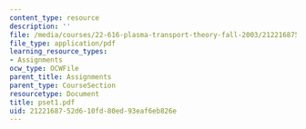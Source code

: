 ```yaml
---
content_type: resource
description: ''
file: /media/courses/22-616-plasma-transport-theory-fall-2003/2122168752d610fd80ed93eaf6eb826e_pset1.pdf
file_type: application/pdf
learning_resource_types:
- Assignments
ocw_type: OCWFile
parent_title: Assignments
parent_type: CourseSection
resourcetype: Document
title: pset1.pdf
uid: 21221687-52d6-10fd-80ed-93eaf6eb826e
---
```

